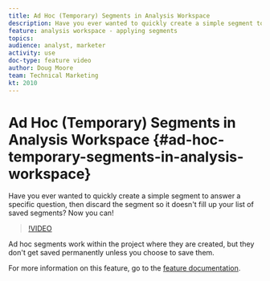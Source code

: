 ```yaml
---
title: Ad Hoc (Temporary) Segments in Analysis Workspace
description: Have you ever wanted to quickly create a simple segment to answer a specific question, then discard the segment so it doesn't fill up your list of saved segments? Now you can!
feature: analysis workspace - applying segments
topics: 
audience: analyst, marketer
activity: use
doc-type: feature video
author: Doug Moore
team: Technical Marketing
kt: 2010
---
```


# Ad Hoc (Temporary) Segments in Analysis Workspace {#ad-hoc-temporary-segments-in-analysis-workspace}

Have you ever wanted to quickly create a simple segment to answer a specific question, then discard the segment so it doesn't fill up your list of saved segments? Now you can!

>[!VIDEO](https://video.tv.adobe.com/v/23978/?quality=12)

Ad hoc segments work within the project where they are created, but they don't get saved permanently unless you choose to save them.

For more information on this feature, go to the [feature documentation](https://marketing.adobe.com/resources/help/en_US/analytics/analysis-workspace/t_freeform-project-segment.html).
